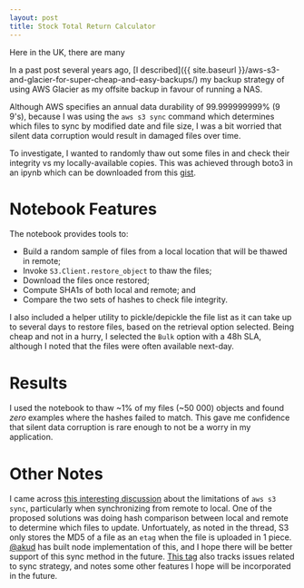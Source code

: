 ```yaml
---
layout: post
title: Stock Total Return Calculator
---
```


Here in the UK, there are many 

In a past post several years ago, [I described]({{ site.baseurl }}/aws-s3-and-glacier-for-super-cheap-and-easy-backups/) my backup strategy of using AWS Glacier as my offsite backup in favour of running a NAS.

Although AWS specifies an annual data durability of 99.999999999% (9 9's), because I was using the `aws s3 sync` command which determines which files to sync by modified date and file size, I was a bit worried that silent data corruption would result in damaged files over time.

To investigate, I wanted to randomly thaw out some files in and check their integrity vs my locally-available copies.  This was achieved through boto3 in an ipynb which can be downloaded from this [gist](https://gist.github.com/jwfu/45c347991dde7c6c3544aac33cdbcf66).

# Notebook Features

The notebook provides tools to:

- Build a random sample of files from a local location that will be thawed in remote;
- Invoke `S3.Client.restore_object` to thaw the files;
- Download the files once restored;
- Compute SHA1s of both local and remote; and
- Compare the two sets of hashes to check file integrity.

I also included a helper utility to pickle/depickle the file list as it can take up to several days to restore files, based on the retrieval option selected.  Being cheap and not in a hurry, I selected the `Bulk` option with a 48h SLA, although I noted that the files were often available next-day.

# Results

I used the notebook to thaw ~1% of my files (~50 000) objects and found _zero_ examples where the hashes failed to match.  This gave me confidence that silent data corruption is rare enough to not be a worry in my application.

# Other Notes

I came across [this interesting discussion](https://github.com/aws/aws-cli/issues/3415) about the limitations of `aws s3 sync`, particularly when synchronizing from remote to local.  One of the proposed solutions was doing hash comparison between local and remote to determine which files to update.  Unfortuately, as noted in the thread, S3 only stores the MD5 of a file as an `etag` when the file is uploaded in 1 piece.  [@akud](https://www.npmjs.com/package/@akud/aws-s3-sync-by-hash) has built node implementation of this, and I hope there will be better support of this sync method in the future.  [This tag](https://github.com/aws/aws-cli/labels/s3syncstrategy) also tracks issues related to sync strategy, and notes some other features I hope will be incorporated in the future.
